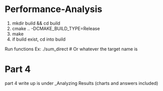 # Performance-Analysis

1. mkdir build && cd build
2. cmake .. -DCMAKE_BUILD_TYPE=Release
3. make
5. if build exist, cd into build

Run functions 
Ex: ./sum_direct  # Or whatever the target name is

# Part 4
part 4 write up is under _Analyzing Results (charts and answers included)
